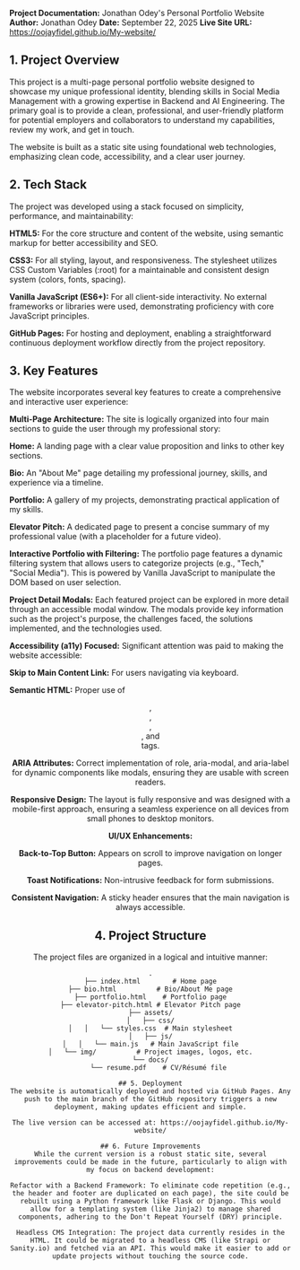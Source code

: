 **Project Documentation:** Jonathan Odey's Personal Portfolio Website
**Author:** Jonathan Odey
**Date:** September 22, 2025
**Live Site URL:** https://oojayfidel.github.io/My-website/

## 1. Project Overview
This project is a multi-page personal portfolio website designed to showcase my unique professional identity, blending skills in Social Media Management with a growing expertise in Backend and AI Engineering. The primary goal is to provide a clean, professional, and user-friendly platform for potential employers and collaborators to understand my capabilities, review my work, and get in touch.

The website is built as a static site using foundational web technologies, emphasizing clean code, accessibility, and a clear user journey.

## 2. Tech Stack
The project was developed using a stack focused on simplicity, performance, and maintainability:

**HTML5:** For the core structure and content of the website, using semantic markup for better accessibility and SEO.

**CSS3:** For all styling, layout, and responsiveness. The stylesheet utilizes CSS Custom Variables (:root) for a maintainable and consistent design system (colors, fonts, spacing).

**Vanilla JavaScript (ES6+):** For all client-side interactivity. No external frameworks or libraries were used, demonstrating proficiency with core JavaScript principles.

**GitHub Pages:** For hosting and deployment, enabling a straightforward continuous deployment workflow directly from the project repository.

## 3. Key Features
The website incorporates several key features to create a comprehensive and interactive user experience:

**Multi-Page Architecture:** The site is logically organized into four main sections to guide the user through my professional story:

**Home:** A landing page with a clear value proposition and links to other key sections.

**Bio:** An "About Me" page detailing my professional journey, skills, and experience via a timeline.

**Portfolio:** A gallery of my projects, demonstrating practical application of my skills.

**Elevator Pitch:** A dedicated page to present a concise summary of my professional value (with a placeholder for a future video).

**Interactive Portfolio with Filtering:** The portfolio page features a dynamic filtering system that allows users to categorize projects (e.g., "Tech," "Social Media"). This is powered by Vanilla JavaScript to manipulate the DOM based on user selection.

**Project Detail Modals:** Each featured project can be explored in more detail through an accessible modal window. The modals provide key information such as the project's purpose, the challenges faced, the solutions implemented, and the technologies used.

**Accessibility (a11y) Focused:** Significant attention was paid to making the website accessible:

**Skip to Main Content Link:** For users navigating via keyboard.

**Semantic HTML:** Proper use of <header>, <footer>, <main>, <nav>, and <section> tags.

**ARIA Attributes:** Correct implementation of role, aria-modal, and aria-label for dynamic components like modals, ensuring they are usable with screen readers.

**Responsive Design:** The layout is fully responsive and was designed with a mobile-first approach, ensuring a seamless experience on all devices from small phones to desktop monitors.

**UI/UX Enhancements:**

**Back-to-Top Button:** Appears on scroll to improve navigation on longer pages.

**Toast Notifications:** Non-intrusive feedback for form submissions.

**Consistent Navigation:** A sticky header ensures that the main navigation is always accessible.

## 4. Project Structure
The project files are organized in a logical and intuitive manner:

```text
.
├── index.html        # Home page
├── bio.html          # Bio/About Me page
├── portfolio.html    # Portfolio page
├── elevator-pitch.html # Elevator Pitch page
├── assets/
│   ├── css/
│   │   └── styles.css  # Main stylesheet
│   ├── js/
│   │   └── main.js   # Main JavaScript file
│   └── img/          # Project images, logos, etc.
└── docs/
    └── resume.pdf    # CV/Résumé file

## 5. Deployment
The website is automatically deployed and hosted via GitHub Pages. Any push to the main branch of the GitHub repository triggers a new deployment, making updates efficient and simple.

The live version can be accessed at: https://oojayfidel.github.io/My-website/

## 6. Future Improvements
While the current version is a robust static site, several improvements could be made in the future, particularly to align with my focus on backend development:

Refactor with a Backend Framework: To eliminate code repetition (e.g., the header and footer are duplicated on each page), the site could be rebuilt using a Python framework like Flask or Django. This would allow for a templating system (like Jinja2) to manage shared components, adhering to the Don't Repeat Yourself (DRY) principle.

Headless CMS Integration: The project data currently resides in the HTML. It could be migrated to a headless CMS (like Strapi or Sanity.io) and fetched via an API. This would make it easier to add or update projects without touching the source code.